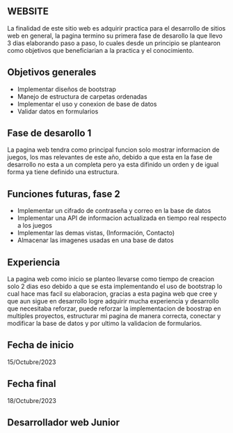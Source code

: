 
## WEBSITE

La finalidad de este sitio web es adquirir practica para el desarrollo de sitios web en general,
la pagina termino su primera fase de desarollo la que llevo 3 dias elaborando paso a paso, lo cuales desde un 
principio se plantearon como objetivos que beneficiarian a la practica y el conocimiento. 

## Objetivos generales

* Implementar diseños de bootstrap
* Manejo de estructura de carpetas ordenadas
* Implementar el uso y conexion de base de datos
* Validar datos en formularios
## Fase de desarollo 1

La pagina web tendra como principal funcion solo mostrar informacion de juegos, los mas relevantes de este año,
debido a que esta en  la fase de desarrollo no esta a un completa pero ya esta difinido un orden y de igual forma ya tiene
definido una estructura.
## Funciones futuras, fase 2

* Implementar un cifrado de contraseña y correo en la base de datos
* Implementar una API de informacion actualizada en tiempo real respecto a los juegos
* Implementar las demas vistas, (Información, Contacto)
* Almacenar las imagenes usadas en una base de datos

## Experiencia

La pagina web como inicio se planteo llevarse como tiempo de creacion solo 2 dias eso debido a que se esta 
implementando el uso de bootstrap lo cual hace mas facil su elaboracion, gracias a esta pagina web que cree y que aun 
sigue en desarrollo logre adquirir mucha experiencia y desarrollo que necesitaba reforzar, puede reforzar 
la implementacion de boostrap en multiples proyectos, estructurar mi pagina de manera correcta, conectar y modificar 
la base de datos y por ultimo la validacion de formularios.


## Fecha de inicio
15/Octubre/2023

## Fecha final
18/Octubre/2023

## Desarrollador web Junior
